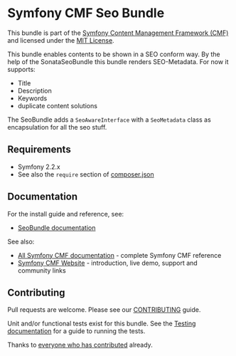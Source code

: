 # Symfony CMF Seo Bundle

This bundle is part of the [Symfony Content Management Framework (CMF)](http://cmf.symfony.com/)
and licensed under the [MIT License](LICENSE).

This bundle enables contents to be shown in a SEO conform way. By the help of the SonataSeoBundle
this bundle renders SEO-Metadata.
For now it supports:
- Title
- Description
- Keywords
- duplicate content solutions

The SeoBundle adds a `SeoAwareInterface` with a `SeoMetadata` class as encapsulation for
all the seo stuff.

## Requirements

* Symfony 2.2.x
* See also the `require` section of [composer.json](composer.json)

## Documentation

For the install guide and reference, see:

* [SeoBundle documentation](http://symfony.com/doc/master/cmf/bundles/seo/index.html)

See also:

* [All Symfony CMF documentation](http://symfony.com/doc/master/cmf/index.html) - complete Symfony CMF reference
* [Symfony CMF Website](http://cmf.symfony.com/) - introduction, live demo, support and community links


## Contributing

Pull requests are welcome. Please see our
[CONTRIBUTING](https://github.com/symfony-cmf/symfony-cmf/blob/master/CONTRIBUTING.md)
guide.

Unit and/or functional tests exist for this bundle. See the
[Testing documentation](http://symfony.com/doc/master/cmf/components/testing.html)
for a guide to running the tests.

Thanks to
[everyone who has contributed](https://github.com/symfony-cmf/ContentBundle/contributors) already.
